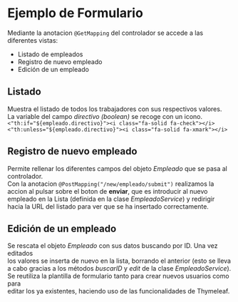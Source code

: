 # Ejemplo de Formulario
Mediante la anotacion `@GetMapping` del controlador se accede a las 
diferentes vistas: 
* Listado de empleados
* Registro de nuevo empleado
* Edición de un empleado

## Listado
Muestra el listado de todos los trabajadores con sus respectivos valores.  
La variable del campo _directivo (boolean)_ se recoge con un icono. 
`<"th:if="${empleado.directivo}"><i class="fa-solid fa-check"></i>
<"th:unless="${empleado.directivo}"><i class="fa-solid fa-xmark"></i>`

## Registro de nuevo empleado
Permite rellenar los diferentes campos del objeto _Empleado_ que se pasa al controlador.  
Con la anotacion `@PostMapping("/new/empleado/submit")` realizamos la accion al pulsar sobre el boton de **enviar**, 
que es introducir al nuevo empleado en la Lista (definida en la clase _EmpleadoService_) 
y redirigir hacia la URL del listado para ver que se ha insertado correctamente.

## Edición de un empleado
Se rescata el objeto _Empleado_ con sus datos buscando por ID. Una vez editados  
los valores se inserta de nuevo en la lista, borrando el anterior (esto se lleva  
a cabo gracias a los métodos _buscarID_ y _edit_ de la clase _EmpleadoService_).  
Se reutiliza la plantilla de formulario tanto para crear nuevos usuarios como para  
editar los ya existentes, haciendo uso de las funcionalidades de Thymeleaf.
